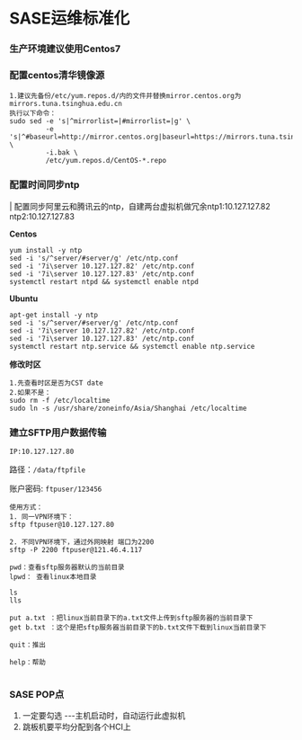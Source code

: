 # SASE运维标准化

### **生产环境建议使用Centos7**
### 配置centos清华镜像源
```shell
1.建议先备份/etc/yum.repos.d/内的文件并替换mirror.centos.org为mirrors.tuna.tsinghua.edu.cn
执行以下命令：
sudo sed -e 's|^mirrorlist=|#mirrorlist=|g' \
         -e 's|^#baseurl=http://mirror.centos.org|baseurl=https://mirrors.tuna.tsinghua.edu.cn|g' \
         -i.bak \
         /etc/yum.repos.d/CentOS-*.repo

```
### 配置时间同步ntp
| 配置同步阿里云和腾讯云的ntp，自建两台虚拟机做冗余ntp1:10.127.127.82 ntp2:10.127.127.83

**Centos**
```shell
yum install -y ntp
sed -i 's/^server/#server/g' /etc/ntp.conf
sed -i '7i\server 10.127.127.82' /etc/ntp.conf
sed -i '7i\server 10.127.127.83' /etc/ntp.conf
systemctl restart ntpd && systemctl enable ntpd
```
**Ubuntu**
```shell
apt-get install -y ntp
sed -i 's/^server/#server/g' /etc/ntp.conf
sed -i '7i\server 10.127.127.82' /etc/ntp.conf
sed -i '7i\server 10.127.127.83' /etc/ntp.conf
systemctl restart ntp.service && systemctl enable ntp.service
```

**修改时区**
```shell
1.先查看时区是否为CST date
2.如果不是：
sudo rm -f /etc/localtime
sudo ln -s /usr/share/zoneinfo/Asia/Shanghai /etc/localtime
```

### 建立SFTP用户数据传输
`IP:10.127.127.80` 

路径：`/data/ftpfile`

账户密码: `ftpuser/123456`

```shell
使用方式：
1. 同一VPN环境下：
sftp ftpuser@10.127.127.80

2. 不同VPN环境下，通过外网映射 端口为2200
sftp -P 2200 ftpuser@121.46.4.117

pwd：查看sftp服务器默认的当前目录
lpwd： 查看linux本地目录

ls
lls

put a.txt ：把linux当前目录下的a.txt文件上传到sftp服务器的当前目录下
get b.txt ：这个是把sftp服务器当前目录下的b.txt文件下载到linux当前目录下

quit：推出

help：帮助


```

### SASE POP点
1. 一定要勾选 ---主机启动时，自动运行此虚拟机
2. 跳板机要平均分配到各个HCI上